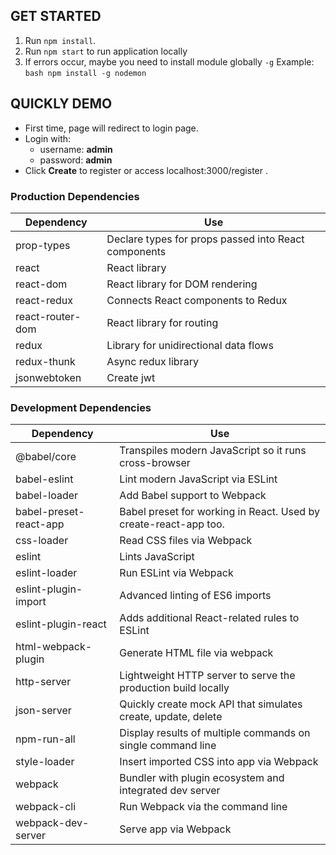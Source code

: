 ## GET STARTED

1. Run `npm install`.
2. Run `npm start` to run application locally
3. If errors occur, maybe you need to install module globally `-g`
   Example: `bash npm install -g nodemon`

## QUICKLY DEMO

- First time, page will redirect to login page.
- Login with:
  - username: **admin**
  - password: **admin**
- Click **Create** to register or access localhost:3000/register .

### Production Dependencies

| **Dependency**   | **Use**                                              |
| ---------------- | ---------------------------------------------------- |
| prop-types       | Declare types for props passed into React components |
| react            | React library                                        |
| react-dom        | React library for DOM rendering                      |
| react-redux      | Connects React components to Redux                   |
| react-router-dom | React library for routing                            |
| redux            | Library for unidirectional data flows                |
| redux-thunk      | Async redux library                                  |
| jsonwebtoken     | Create jwt                                           |

### Development Dependencies

| **Dependency**         | **Use**                                                          |
| ---------------------- | ---------------------------------------------------------------- |
| @babel/core            | Transpiles modern JavaScript so it runs cross-browser            |
| babel-eslint           | Lint modern JavaScript via ESLint                                |
| babel-loader           | Add Babel support to Webpack                                     |
| babel-preset-react-app | Babel preset for working in React. Used by create-react-app too. |
| css-loader             | Read CSS files via Webpack                                       |
| eslint                 | Lints JavaScript                                                 |
| eslint-loader          | Run ESLint via Webpack                                           |
| eslint-plugin-import   | Advanced linting of ES6 imports                                  |
| eslint-plugin-react    | Adds additional React-related rules to ESLint                    |
| html-webpack-plugin    | Generate HTML file via webpack                                   |
| http-server            | Lightweight HTTP server to serve the production build locally    |
| json-server            | Quickly create mock API that simulates create, update, delete    |
| npm-run-all            | Display results of multiple commands on single command line      |
| style-loader           | Insert imported CSS into app via Webpack                         |
| webpack                | Bundler with plugin ecosystem and integrated dev server          |
| webpack-cli            | Run Webpack via the command line                                 |
| webpack-dev-server     | Serve app via Webpack                                            |

```

```
